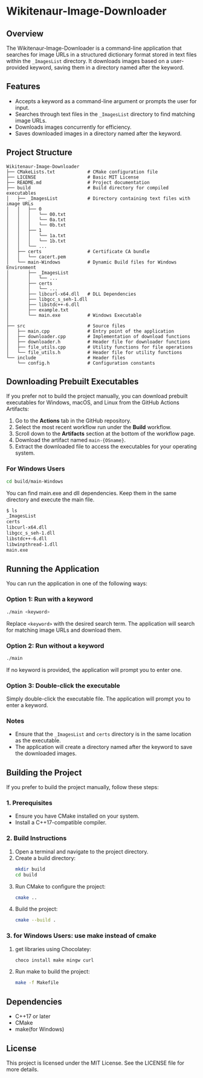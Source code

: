 # Wikitenaur-Image-Downloader

## Overview
The Wikitenaur-Image-Downloader is a command-line application that searches for image URLs in a structured dictionary format stored in text files within the `_ImagesList` directory. It downloads images based on a user-provided keyword, saving them in a directory named after the keyword.

## Features
- Accepts a keyword as a command-line argument or prompts the user for input.
- Searches through text files in the `_ImagesList` directory to find matching image URLs.
- Downloads images concurrently for efficiency.
- Saves downloaded images in a directory named after the keyword.

## Project Structure
```
Wikitenaur-Image-Downloader
├── CMakeLists.txt            # CMake configuration file
├── LICENSE                   # Basic MIT License
├── README.md                 # Project documentation
├── build                     # Build directory for compiled executables
│   ├── _ImagesList           # Directory containing text files with image URLs
│   │   ├── 0
│   │   │   └── 00.txt
│   │   │   └── 0a.txt
│   │   │   └── 0b.txt
│   │   ├── 1
│   │   │   └── 1a.txt
│   │   │   └── 1b.txt
│   │   └── ...
│   ├── certs                 # Certificate CA bundle
│   │   └── cacert.pem
│   └── main-Windows          # Dynamic Build files for Windows Environment
│       ├── _ImagesList
│       │   └── ...
│       ├── certs
│       │   └── ...
│       ├── libcurl-x64.dll   # DLL Dependencies
│       ├── libgcc_s_seh-1.dll
│       ├── libstdc++-6.dll
│       ├── example.txt
│       └── main.exe          # Windows Executable
│
├── src                       # Source files
│   ├── main.cpp              # Entry point of the application
│   ├── downloader.cpp        # Implementation of download functions
│   ├── downloader.h          # Header file for downloader functions
│   ├── file_utils.cpp        # Utility functions for file operations
│   └── file_utils.h          # Header file for utility functions
└── include                   # Header files
    └── config.h              # Configuration constants
```

## Downloading Prebuilt Executables

If you prefer not to build the project manually, you can download prebuilt executables for Windows, macOS, and Linux from the GitHub Actions Artifacts:

1. Go to the **Actions** tab in the GitHub repository.
2. Select the most recent workflow run under the **Build** workflow.
3. Scroll down to the **Artifacts** section at the bottom of the workflow page.
4. Download the artifact named `main-{OSname}`.
5. Extract the downloaded file to access the executables for your operating system.

### For Windows Users
```bash
cd build/main-Windows
```
You can find main.exe and dll dependencies. Keep them in the same directory and execute the main file.
```bash
$ ls
_ImagesList
certs
libcurl-x64.dll
libgcc_s_seh-1.dll
libstdc++-6.dll
libwinpthread-1.dll
main.exe
```

## Running the Application

You can run the application in one of the following ways:

### Option 1: Run with a keyword
```bash
./main <keyword>
```
Replace `<keyword>` with the desired search term. The application will search for matching image URLs and download them.

### Option 2: Run without a keyword
```bash
./main
```
If no keyword is provided, the application will prompt you to enter one.

### Option 3: Double-click the executable
Simply double-click the executable file. The application will prompt you to enter a keyword.

### Notes
- Ensure that the `_ImagesList` and `certs` directory is in the same location as the executable.
- The application will create a directory named after the keyword to save the downloaded images.

## Building the Project

If you prefer to build the project manually, follow these steps:

### 1. Prerequisites
- Ensure you have CMake installed on your system.
- Install a C++17-compatible compiler.

### 2. Build Instructions
1. Open a terminal and navigate to the project directory.
2. Create a build directory:
   ```bash
   mkdir build
   cd build
   ```
3. Run CMake to configure the project:
   ```bash
   cmake ..
   ```
4. Build the project:
   ```bash
   cmake --build .
   ```

### 3. for Windows Users: use make instead of cmake
1. get libraries using Chocolatey:
   ```bash
   choco install make mingw curl
   ```
2. Run make to build the project:
   ```bash
   make -f Makefile
   ```

## Dependencies
- C++17 or later
- CMake
- make(for Windows)

## License
This project is licensed under the MIT License. See the LICENSE file for more details.